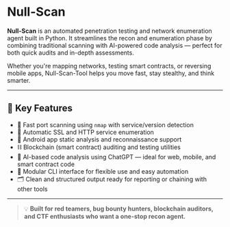 # Null-Scan

**Null-Scan** is an automated penetration testing and network enumeration agent built in Python. It streamlines the recon and enumeration phase by combining traditional scanning with AI-powered code analysis — perfect for both quick audits and in-depth assessments.

Whether you're mapping networks, testing smart contracts, or reversing mobile apps, Null-Scan-Tool helps you move fast, stay stealthy, and think smarter.

---

## 🚀 Key Features

- 🔎 Fast port scanning using `nmap` with service/version detection  
- 🔐 Automatic SSL and HTTP service enumeration  
- 📱 Android app static analysis and reconnaissance support  
- ⛓️ Blockchain (smart contract) auditing and testing utilities  
- 🤖 AI-based code analysis using ChatGPT — ideal for web, mobile, and smart contract code  
- 🧩 Modular CLI interface for flexible use and easy automation  
- 🗂️ Clean and structured output ready for reporting or chaining with other tools  

---

> 💡 **Built for red teamers, bug bounty hunters, blockchain auditors, and CTF enthusiasts who want a one-stop recon agent.**
